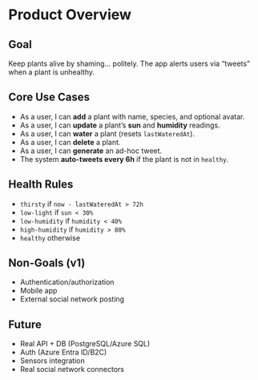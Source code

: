 # Product Overview

## Goal
Keep plants alive by shaming… politely. The app alerts users via “tweets” when a plant is unhealthy.

## Core Use Cases
- As a user, I can **add** a plant with name, species, and optional avatar.
- As a user, I can **update** a plant’s **sun** and **humidity** readings.
- As a user, I can **water** a plant (resets `lastWateredAt`).
- As a user, I can **delete** a plant.
- As a user, I can **generate** an ad-hoc tweet.
- The system **auto-tweets every 6h** if the plant is not in `healthy`.

## Health Rules
- `thirsty` if `now - lastWateredAt > 72h`
- `low-light` if `sun < 30%`
- `low-humidity` if `humidity < 40%`
- `high-humidity` if `humidity > 80%`
- `healthy` otherwise

## Non-Goals (v1)
- Authentication/authorization
- Mobile app
- External social network posting

## Future
- Real API + DB (PostgreSQL/Azure SQL)
- Auth (Azure Entra ID/B2C)
- Sensors integration
- Real social network connectors
